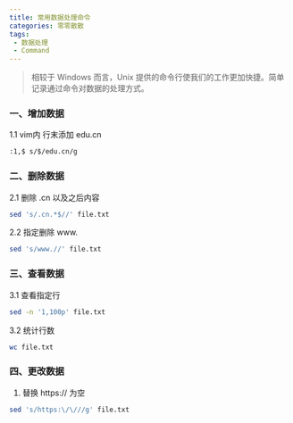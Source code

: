 ```yaml
---
title: 常用数据处理命令
categories: 零零散散
tags:
 - 数据处理
 - Command
---
```


> 相较于 Windows 而言，Unix 提供的命令行使我们的工作更加快捷。简单记录通过命令对数据的处理方式。

<!-- MORE -->

### 一、增加数据

1.1 vim内 行末添加 edu.cn

```bash
:1,$ s/$/edu.cn/g
```

### 二、删除数据

2.1 删除 .cn 以及之后内容

```bash
sed 's/.cn.*$//' file.txt
```

2.2 指定删除 www.

```bash
sed 's/www.//' file.txt
```

### 三、查看数据

3.1 查看指定行

```bash
sed -n '1,100p' file.txt
```

3.2 统计行数

```bash
wc file.txt
```

### 四、更改数据

1. 替换 https:// 为空

```bash
sed 's/https:\/\///g' file.txt
```
